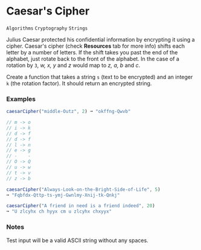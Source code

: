 # Caesar's Cipher

`Algorithms` `Cryptography` `Strings`

Julius Caesar protected his confidential information by encrypting it using a cipher. Caesar's cipher (check **Resources** tab for more info) shifts each letter by a number of letters. If the shift takes you past the end of the alphabet, just rotate back to the front of the alphabet. In the case of a rotation by `3`, _w, x, y_ and _z_ would map to _z, a, b_ and _c_.

Create a function that takes a string `s` (text to be encrypted) and an integer `k` (the rotation factor). It should return an encrypted string.

### Examples

```js
caesarCipher("middle-Outz", 2) ➞ "okffng-Qwvb"

// m -> o
// i -> k
// d -> f
// d -> f
// l -> n
// e -> g
// -    -
// O -> Q
// u -> w
// t -> v
// z -> b

caesarCipher("Always-Look-on-the-Bright-Side-of-Life", 5)
➞ "Fqbfdx-Qttp-ts-ymj-Gwnlmy-Xnij-tk-Qnkj"

caesarCipher("A friend in need is a friend indeed", 20)
➞ "U zlcyhx ch hyyx cm u zlcyhx chxyyx"
```

### Notes

Test input will be a valid ASCII string without any spaces.
